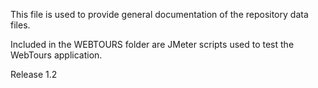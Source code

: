 This file is used to provide general documentation of the repository data files.

Included in the WEBTOURS folder are JMeter scripts used to test the WebTours application.

Release 1.2
